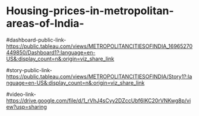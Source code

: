 # Housing-prices-in-metropolitan-areas-of-India-


#dashboard-public-link-https://public.tableau.com/views/METROPOLITANCITIESOFINDIA_16965270449850/Dashboard1?:language=en-US&:display_count=n&:origin=viz_share_link

#story-public-link-https://public.tableau.com/views/METROPOLITANCITIESOFINDIA/Story1?:language=en-US&:display_count=n&:origin=viz_share_link

#video-link-https://drive.google.com/file/d/1_rVhJ4sCyy2DZccUbf6IKC20rVNKwg8p/view?usp=sharing
